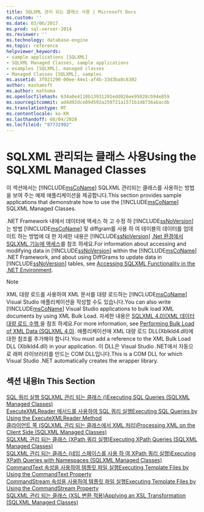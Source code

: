 ```yaml
---
title: SQLXML 관리 되는 클래스 사용 | Microsoft Docs
ms.custom: ''
ms.date: 03/06/2017
ms.prod: sql-server-2014
ms.reviewer: ''
ms.technology: database-engine
ms.topic: reference
helpviewer_keywords:
- sample applications [SQLXML]
- SQLXML Managed Classes, sample applications
- examples [SQLXML], managed classes
- Managed Classes [SQLXML], samples
ms.assetid: 3f021290-00ee-44e1-af4b-33d3ba8c6302
author: mashamsft
ms.author: mathoma
ms.openlocfilehash: 634a0e4110b13931201edd026ee95028cb94e859
ms.sourcegitcommit: ad4d92dce894592a259721a1571b1d8736abacdb
ms.translationtype: MT
ms.contentlocale: ko-KR
ms.lasthandoff: 08/04/2020
ms.locfileid: "87732992"
---
```

# <a name="using-the-sqlxml-managed-classes"></a><span data-ttu-id="71eba-102">SQLXML 관리되는 클래스 사용</span><span class="sxs-lookup"><span data-stu-id="71eba-102">Using the SQLXML Managed Classes</span></span>
  <span data-ttu-id="71eba-103">이 섹션에서는 [!INCLUDE[msCoName](../../includes/msconame-md.md)] SQLXML 관리되는 클래스를 사용하는 방법을 보여 주는 예제 애플리케이션을 제공합니다.</span><span class="sxs-lookup"><span data-stu-id="71eba-103">This section provides sample applications that demonstrate how to use the [!INCLUDE[msCoName](../../includes/msconame-md.md)] SQLXML Managed Classes.</span></span>  
  
 <span data-ttu-id="71eba-104">.NET Framework 내에서 데이터에 액세스 하 고 수정 하 [!INCLUDE[ssNoVersion](../../includes/ssnoversion-md.md)] 는 방법 [!INCLUDE[msCoName](../../includes/msconame-md.md)] 및 diffgram를 사용 하 여 테이블의 데이터를 업데이트 하는 방법에 대 한 자세한 내용은 [!INCLUDE[ssNoVersion](../../includes/ssnoversion-md.md)] [.Net 환경에서 SQLXML 기능에 액세스](../../relational-databases/sqlxml-annotated-xsd-schemas-xpath-queries/net-framework-classes/accessing-sqlxml-functionality-in-the-net-environment.md)를 참조 하세요.</span><span class="sxs-lookup"><span data-stu-id="71eba-104">For information about accessing and modifying data in [!INCLUDE[ssNoVersion](../../includes/ssnoversion-md.md)] within the [!INCLUDE[msCoName](../../includes/msconame-md.md)] .NET Framework, and about using DiffGrams to update data in [!INCLUDE[ssNoVersion](../../includes/ssnoversion-md.md)] tables, see [Accessing SQLXML Functionality in the .NET Environment](../../relational-databases/sqlxml-annotated-xsd-schemas-xpath-queries/net-framework-classes/accessing-sqlxml-functionality-in-the-net-environment.md).</span></span>  
  
> [!NOTE]  
>  <span data-ttu-id="71eba-105">XML 대량 로드를 사용하여 XML 문서를 대량 로드하는 [!INCLUDE[msCoName](../../includes/msconame-md.md)] Visual Studio 애플리케이션을 작성할 수도 있습니다.</span><span class="sxs-lookup"><span data-stu-id="71eba-105">You can also write [!INCLUDE[msCoName](../../includes/msconame-md.md)] Visual Studio applications to bulk load XML documents by using XML Bulk Load.</span></span> <span data-ttu-id="71eba-106">자세한 내용은 [SQLXML 4.0&#41;&#40;XML 데이터 대량 로드 수행 ](../../relational-databases/sqlxml-annotated-xsd-schemas-xpath-queries/bulk-load-xml/performing-bulk-load-of-xml-data-sqlxml-4-0.md)을 참조 하세요.</span><span class="sxs-lookup"><span data-stu-id="71eba-106">For more information, see [Performing Bulk Load of XML Data &#40;SQLXML 4.0&#41;](../../relational-databases/sqlxml-annotated-xsd-schemas-xpath-queries/bulk-load-xml/performing-bulk-load-of-xml-data-sqlxml-4-0.md).</span></span> <span data-ttu-id="71eba-107">애플리케이션에 XML 대량 로드 DLL(Xblkld4.dll)에 대한 참조를 추가해야 합니다.</span><span class="sxs-lookup"><span data-stu-id="71eba-107">You must add a reference to the XML Bulk Load DLL (Xblkld4.dll) in your application.</span></span> <span data-ttu-id="71eba-108">이 DLL은 Visual Studio .NET에서 자동으로 래퍼 라이브러리를 만드는 COM DLL입니다.</span><span class="sxs-lookup"><span data-stu-id="71eba-108">This is a COM DLL for which Visual Studio .NET automatically creates the wrapper library.</span></span>  
  
## <a name="in-this-section"></a><span data-ttu-id="71eba-109">섹션 내용</span><span class="sxs-lookup"><span data-stu-id="71eba-109">In This Section</span></span>  
 [<span data-ttu-id="71eba-110">SQL 쿼리 실행 SQLXML 관리 되는 클래스 &#40;&#41;</span><span class="sxs-lookup"><span data-stu-id="71eba-110">Executing SQL Queries &#40;SQLXML Managed Classes&#41;</span></span>](../../relational-databases/sqlxml-annotated-xsd-schemas-xpath-queries/net-framework-classes/sqlxml-4-0-net-framework-support-managed-classes.md)  
  [<span data-ttu-id="71eba-111">ExecuteXMLReader 메서드를 사용하여 SQL 쿼리 실행</span><span class="sxs-lookup"><span data-stu-id="71eba-111">Executing SQL Queries by Using the ExecuteXMLReader Method</span></span>](../../relational-databases/sqlxml-annotated-xsd-schemas-xpath-queries/net-framework-classes/executing-sql-queries-by-using-the-executexmlreader-method.md)  
  [<span data-ttu-id="71eba-112">클라이언트 쪽 &#40;SQLXML 관리 되는 클래스에서 XML 처리&#41;</span><span class="sxs-lookup"><span data-stu-id="71eba-112">Processing XML on the Client Side &#40;SQLXML Managed Classes&#41;</span></span>](../../relational-databases/sqlxml-annotated-xsd-schemas-xpath-queries/net-framework-classes/processing-xml-on-the-client-side-sqlxml-managed-classes.md)  
  [<span data-ttu-id="71eba-113">SQLXML 관리 되는 클래스 &#40;XPath 쿼리 실행&#41;</span><span class="sxs-lookup"><span data-stu-id="71eba-113">Executing XPath Queries &#40;SQLXML Managed Classes&#41;</span></span>](../../relational-databases/sqlxml-annotated-xsd-schemas-xpath-queries/net-framework-classes/executing-xpath-queries-sqlxml-managed-classes.md)  
  [<span data-ttu-id="71eba-114">SQLXML 관리 되는 클래스 &#40;네임 스페이스를 사용 하 여 XPath 쿼리 실행&#41;</span><span class="sxs-lookup"><span data-stu-id="71eba-114">Executing XPath Queries with Namespaces &#40;SQLXML Managed Classes&#41;</span></span>](../../relational-databases/sqlxml-annotated-xsd-schemas-xpath-queries/net-framework-classes/executing-xpath-queries-with-namespaces-sqlxml-managed-classes.md)  
  [<span data-ttu-id="71eba-115">CommandText 속성을 사용하여 템플릿 파일 실행</span><span class="sxs-lookup"><span data-stu-id="71eba-115">Executing Template Files by Using the CommandText Property</span></span>](../../relational-databases/sqlxml-annotated-xsd-schemas-xpath-queries/net-framework-classes/executing-template-files-by-using-the-commandtext-property.md)  
  [<span data-ttu-id="71eba-116">CommandStream 속성을 사용하여 템플릿 파일 실행</span><span class="sxs-lookup"><span data-stu-id="71eba-116">Executing Template Files by Using the CommandStream Property</span></span>](../../relational-databases/sqlxml-annotated-xsd-schemas-xpath-queries/net-framework-classes/executing-template-files-by-using-the-commandstream-property.md)  
  [<span data-ttu-id="71eba-117">SQLXML 관리 되는 클래스 &#40;XSL 변환 적용&#41;</span><span class="sxs-lookup"><span data-stu-id="71eba-117">Applying an XSL Transformation &#40;SQLXML Managed Classes&#41;</span></span>](../../relational-databases/sqlxml-annotated-xsd-schemas-xpath-queries/net-framework-classes/applying-an-xsl-transformation-sqlxml-managed-classes.md)  
  
